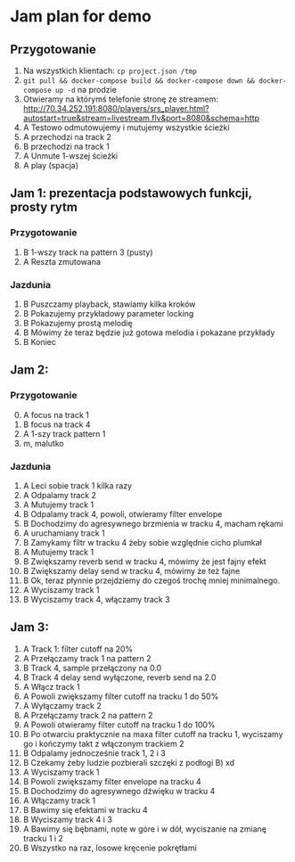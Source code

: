 # Jam plan for demo

## Przygotowanie

1. Na wszystkich klientach: `cp project.json /tmp`
2. `git pull && docker-compose build && docker-compose down && docker-compose up -d` na prodzie
3. Otwieramy na którymś telefonie stronę ze streamem: http://70.34.252.191:8080/players/srs_player.html?autostart=true&stream=livestream.flv&port=8080&schema=http
4. A Testowo odmutowujemy i mutujemy wszystkie ścieżki
5. A przechodzi na track 2
6. B przechodzi na track 1
5. A Unmute 1-wszej ścieżki
6. A play (spacja)


## Jam 1: prezentacja podstawowych funkcji, prosty rytm

### Przygotowanie

1. B 1-wszy track na pattern 3 (pusty)
2. A Reszta zmutowana

### Jazdunia

1. B Puszczamy playback, stawiamy kilka kroków
2. B Pokazujemy przykładowy parameter locking
3. B Pokazujemy prostą melodię
4. B Mówimy że teraz będzie już gotowa melodia i pokazane przykłady
5. B Koniec

## Jam 2:

### Przygotowanie

0. A focus na track 1
1. B focus na track 4
2. A 1-szy track pattern 1 
3. m, malutko

### Jazdunia

1. A Leci sobie track 1 kilka razy
2. A Odpalamy track 2
3. A Mutujemy track 1
4. B Odpalamy track 4, powoli, otwieramy filter envelope
5. B Dochodzimy do agresywnego brzmienia w tracku 4, macham rękami
5. A uruchamiany track 1
6. B Zamykamy filtr w tracku 4 żeby sobie względnie cicho plumkał
7. A Mutujemy track 1
8. B Zwiększamy reverb send w tracku 4, mówimy że jest fajny efekt
9. B Zwiększamy delay send w tracku 4, mówimy że też fajne
10. B Ok, teraz płynnie przejdziemy do czegoś trochę mniej minimalnego.
11. A Wyciszamy track 1
11. B Wyciszamy track 4, włączamy track 3

## Jam 3:

1. A Track 1: filter cutoff na 20%
2. A Przełączamy track 1 na pattern 2
4. B Track 4, sample przełączony na 0.0
5. B Track 4 delay send wyłączone, reverb send na 2.0
5. A Włącz track 1 
6. A Powoli zwiększamy filter cutoff na tracku 1 do 50%
8. A Wyłączamy track 2
7. A Przełączamy track 2 na pattern 2
9. A Powoli otwieramy filter cutoff na tracku 1 do 100%
10. B Po otwarciu praktycznie na maxa filter cutoff na tracku 1, wyciszamy go i kończymy takt z włączonym trackiem 2
11. B Odpalamy jednocześnie track 1, 2 i 3
12. B Czekamy żeby ludzie pozbierali szczęki z podłogi B) xd
13. A Wyciszamy track 1
14. B Powoli zwiększamy filter envelope na tracku 4
15. B Dochodzimy do agresywnego dźwięku w tracku 4
16. A Włączamy track 1
17. B Bawimy się efektami w tracku 4
18. B Wyciszamy track 4 i 3
19. A Bawimy się bębnami, note w góre i w dół, wyciszanie na zmianę tracku 1 i 2
20. B Wszystko na raz, losowe kręcenie pokrętłami

